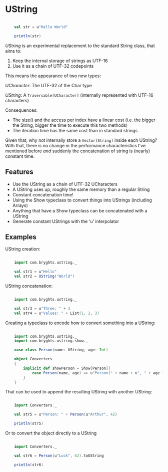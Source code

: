 # UString

```scala

    val str = u"Hello World"

    println(str)
```

*UString* is an experimental replacement to the standard String class, that aims to:

1. Keep the internal storage of strings as UTF-16
2. Use it as a chain of UTF-32 codepoints

This means the appearance of two new types:

*UCharacter*: The UTF-32 of the Char type

*UString*: A `Traversable[UCharacter]` (internally represented with UTF-16 characters)

Consequences:
* The size() and the access per index have a linear cost (i.e. the bigger the String, bigger the time to execute this two methods)
* The iteration time has the same cost than in standard strings

Given that, why not internally store a `Vector[String]` inside each UString? With that, there is no change in the performance characteristics I've mentioned before *and* suddenly the concatenation of string is (nearly) constant time.

## Features

* Use the UString as a chain of UTF-32 UCharacters
* A UString uses up, roughly the same memory than a regular String
* Constant concatenation time!
* Using the Show typeclass to convert things into UStrings (including Arrays)
* Anything that have a Show typeclass can be concatenated with a UString
* Generate constant UStrings with the 'u' interpolator

## Examples

UString creation:
```scala

    import com.bryghts.ustring._

    val str1 = u"Hello"
    val str2 = UString("World")

```

UString concatenation:
```scala

    import com.bryghts.ustring._

    val str3 = u"Three: " + 3
    val str4 = u"Values: " + List(1, 2, 3)

```

Creating a typeclass to encode how to convert something into a UString:
```scala

    import com.bryghts.ustring._
    import com.bryghts.ustring.show._

    case class Person(name: UString, age: Int)

    object Converters
    {
        implicit def showPerson = Show[Person]{
            case Person(name, age) => u"Person(" + name + u", " + age +  u")"
        }
    }

```

That can be used to append the resulting UString with another UString:
```scala

    import Converters._

    val str5 = u"Person: " + Person(u"Arthur", 42)

    println(str5)

```

Or to convert the object directly to a UString
```scala

    import Converters._

    val str6 = Person(u"Luck", 62).toUString

    println(str6)

```
